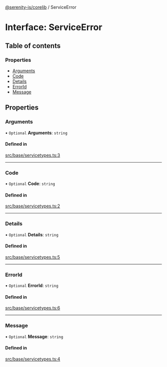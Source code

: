 [@serenity-is/corelib](../README.md) / ServiceError

# Interface: ServiceError

## Table of contents

### Properties

- [Arguments](ServiceError.md#arguments)
- [Code](ServiceError.md#code)
- [Details](ServiceError.md#details)
- [ErrorId](ServiceError.md#errorid)
- [Message](ServiceError.md#message)

## Properties

### Arguments

• `Optional` **Arguments**: `string`

#### Defined in

[src/base/servicetypes.ts:3](https://github.com/serenity-is/serenity/blob/master/packages/corelib/src/base/servicetypes.ts#L3)

___

### Code

• `Optional` **Code**: `string`

#### Defined in

[src/base/servicetypes.ts:2](https://github.com/serenity-is/serenity/blob/master/packages/corelib/src/base/servicetypes.ts#L2)

___

### Details

• `Optional` **Details**: `string`

#### Defined in

[src/base/servicetypes.ts:5](https://github.com/serenity-is/serenity/blob/master/packages/corelib/src/base/servicetypes.ts#L5)

___

### ErrorId

• `Optional` **ErrorId**: `string`

#### Defined in

[src/base/servicetypes.ts:6](https://github.com/serenity-is/serenity/blob/master/packages/corelib/src/base/servicetypes.ts#L6)

___

### Message

• `Optional` **Message**: `string`

#### Defined in

[src/base/servicetypes.ts:4](https://github.com/serenity-is/serenity/blob/master/packages/corelib/src/base/servicetypes.ts#L4)
